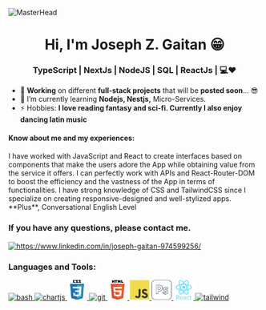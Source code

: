 ![MasterHead](https://www.paragyte.com/img/React_Banner.png)
<h1 align="center">Hi, I'm Joseph Z. Gaitan 😁</h1>
<h3 align="center">TypeScript | NextJs | NodeJS | SQL | ReactJs | 💻❤️</h3>

- 🔭 **Working** on different **full-stack projects** that will be **posted soon**... 😎
- 🌱 I’m currently learning **Nodejs, Nestjs,** Micro-Services.
- ⚡ Hobbies: **I love reading fantasy and sci-fi. Currently I also enjoy dancing latin music**

 <h4>Know about me and my experiences:</h4> 
I have worked with JavaScript and React to create interfaces based on components that make the users adore the App while obtaining value from the service it offers. I can perfectly work with APIs and React-Router-DOM to boost the efficiency and the vastness of the App in terms of functionalities. I have strong knowledge of CSS and TailwindCSS since I specialize on creating responsive-designed and well-stylized apps. **Plus**, Conversational English Level

<h3 aling="center">If you have any questions, please contact me.</h3>
<p align="left">
<a href="https://linkedin.com/in/https://www.linkedin.com/in/joseph-gaitan-974599256/" target="blank"><img align="center" src="https://raw.githubusercontent.com/rahuldkjain/github-profile-readme-generator/master/src/images/icons/Social/linked-in-alt.svg" alt="https://www.linkedin.com/in/joseph-gaitan-974599256/" height="30" width="40" /></a>
</p>

<h3 align="left">Languages and Tools:</h3>
<p align="left"> <a href="https://www.gnu.org/software/bash/" target="_blank" rel="noreferrer"> <img src="https://www.vectorlogo.zone/logos/gnu_bash/gnu_bash-icon.svg" alt="bash" width="40" height="40"/> </a> <a href="https://www.chartjs.org" target="_blank" rel="noreferrer"> <img src="https://www.chartjs.org/media/logo-title.svg" alt="chartjs" width="40" height="40"/> </a> <a href="https://www.w3schools.com/css/" target="_blank" rel="noreferrer"> <img src="https://raw.githubusercontent.com/devicons/devicon/master/icons/css3/css3-original-wordmark.svg" alt="css3" width="40" height="40"/> </a> <a href="https://git-scm.com/" target="_blank" rel="noreferrer"> <img src="https://www.vectorlogo.zone/logos/git-scm/git-scm-icon.svg" alt="git" width="40" height="40"/> </a> <a href="https://www.w3.org/html/" target="_blank" rel="noreferrer"> <img src="https://raw.githubusercontent.com/devicons/devicon/master/icons/html5/html5-original-wordmark.svg" alt="html5" width="40" height="40"/> </a> <a href="https://developer.mozilla.org/en-US/docs/Web/JavaScript" target="_blank" rel="noreferrer"> <img src="https://raw.githubusercontent.com/devicons/devicon/master/icons/javascript/javascript-original.svg" alt="javascript" width="40" height="40"/> </a> <a href="https://www.photoshop.com/en" target="_blank" rel="noreferrer"> <img src="https://raw.githubusercontent.com/devicons/devicon/master/icons/photoshop/photoshop-line.svg" alt="photoshop" width="40" height="40"/> </a> <a href="https://reactjs.org/" target="_blank" rel="noreferrer"> <img src="https://raw.githubusercontent.com/devicons/devicon/master/icons/react/react-original-wordmark.svg" alt="react" width="40" height="40"/> </a> <a href="https://tailwindcss.com/" target="_blank" rel="noreferrer"> <img src="https://www.vectorlogo.zone/logos/tailwindcss/tailwindcss-icon.svg" alt="tailwind" width="40" height="40"/> </a> </p>

